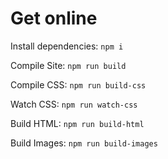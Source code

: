 # Get online

Install dependencies: `npm i`

Compile Site: `npm run build`

Compile CSS: `npm run build-css`

Watch CSS: `npm run watch-css`

Build HTML: `npm run build-html`

Build Images: `npm run build-images`
